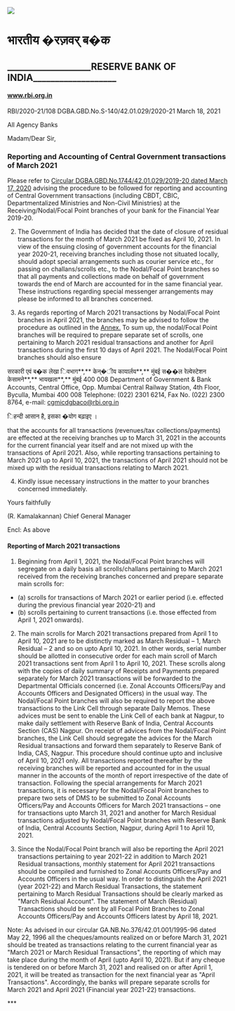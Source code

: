 ![](_page_0_Picture_0.jpeg)

# भारतीय �रज़वर् ब�क

## **\_\_\_\_\_\_\_\_\_\_\_\_\_\_\_\_\_\_\_RESERVE BANK OF INDIA\_\_\_\_\_\_\_\_\_\_\_\_\_\_\_\_\_\_\_**

#### **www.rbi.org.in**

RBI/2020-21/108 DGBA.GBD.No.S-140/42.01.029/2020-21 March 18, 2021

All Agency Banks

Madam/Dear Sir,

### **Reporting and Accounting of Central Government transactions of March 2021**

Please refer to [Circular DGBA.GBD.No.1744/42.01.029/2019-20 dated March 17, 2020](https://rbi.org.in/Scripts/NotificationUser.aspx?Id=11821&Mode=0) advising the procedure to be followed for reporting and accounting of Central Government transactions (including CBDT, CBIC, Departmentalized Ministries and Non-Civil Ministries) at the Receiving/Nodal/Focal Point branches of your bank for the Financial Year 2019-20.

2. The Government of India has decided that the date of closure of residual transactions for the month of March 2021 be fixed as April 10, 2021. In view of the ensuing closing of government accounts for the financial year 2020-21, receiving branches including those not situated locally, should adopt special arrangements such as courier service etc., for passing on challans/scrolls etc., to the Nodal/Focal Point branches so that all payments and collections made on behalf of government towards the end of March are accounted for in the same financial year. These instructions regarding special messenger arrangements may please be informed to all branches concerned.

3. As regards reporting of March 2021 transactions by Nodal/Focal Point branches in April 2021, the branches may be advised to follow the procedure as outlined in the [Annex.](#page-2-0) To sum up, the nodal/Focal Point branches will be required to prepare separate set of scrolls, one pertaining to March 2021 residual transactions and another for April transactions during the first 10 days of April 2021. The Nodal/Focal Point branches should also ensure

सरकारी एवं ब�क लेखा िवभाग**,** केन्�ीय कायार्लय**,** मुंबई स��ल रेल्वेस्टेशन केसामने**,** भायखला**,** मुंबई 400 008 Department of Government & Bank Accounts, Central Office, Opp. Mumbai Central Railway Station, 4th Floor, Byculla, Mumbai 400 008 Telephone: (022) 2301 6214, Fax No. (022) 2300 8764, e-mail: cgmicdgbaco@rbi.org.in

िहन्दी आसान है, इसका �योग बढ़ाइए ।

that the accounts for all transactions (revenues/tax collections/payments) are effected at the receiving branches up to March 31, 2021 in the accounts for the current financial year itself and are not mixed up with the transactions of April 2021. Also, while reporting transactions pertaining to March 2021 up to April 10, 2021, the transactions of April 2021 should not be mixed up with the residual transactions relating to March 2021.

4. Kindly issue necessary instructions in the matter to your branches concerned immediately.

Yours faithfully

(R. Kamalakannan) Chief General Manager

Encl: As above

#### <span id="page-2-0"></span>**Reporting of March 2021 transactions**

1. Beginning from April 1, 2021, the Nodal/Focal Point branches will segregate on a daily basis all scrolls/challans pertaining to March 2021 received from the receiving branches concerned and prepare separate main scrolls for:

- (a) scrolls for transactions of March 2021 or earlier period (i.e. effected during the previous financial year 2020-21) and
- (b) scrolls pertaining to current transactions (i.e. those effected from April 1, 2021 onwards).

2. The main scrolls for March 2021 transactions prepared from April 1 to April 10, 2021 are to be distinctly marked as March Residual – 1, March Residual – 2 and so on upto April 10, 2021. In other words, serial number should be allotted in consecutive order for each main scroll of March 2021 transactions sent from April 1 to April 10, 2021. These scrolls along with the copies of daily summary of Receipts and Payments prepared separately for March 2021 transactions will be forwarded to the Departmental Officials concerned (i.e. Zonal Accounts Officers/Pay and Accounts Officers and Designated Officers) in the usual way. The Nodal/Focal Point branches will also be required to report the above transactions to the Link Cell through separate Daily Memos. These advices must be sent to enable the Link Cell of each bank at Nagpur, to make daily settlement with Reserve Bank of India, Central Accounts Section (CAS) Nagpur. On receipt of advices from the Nodal/Focal Point branches, the Link Cell should segregate the advices for the March Residual transactions and forward them separately to Reserve Bank of India, CAS, Nagpur. This procedure should continue upto and inclusive of April 10, 2021 only. All transactions reported thereafter by the receiving branches will be reported and accounted for in the usual manner in the accounts of the month of report irrespective of the date of transaction. Following the special arrangements for March 2021 transactions, it is necessary for the Nodal/Focal Point branches to prepare two sets of DMS to be submitted to Zonal Accounts Officers/Pay and Accounts Officers for March 2021 transactions – one for transactions upto March 31, 2021 and another for March Residual transactions adjusted by Nodal/Focal Point branches with Reserve Bank of India, Central Accounts Section, Nagpur, during April 1 to April 10, 2021.

3. Since the Nodal/Focal Point branch will also be reporting the April 2021 transactions pertaining to year 2021-22 in addition to March 2021 Residual transactions, monthly statement for April 2021 transactions should be compiled and furnished to Zonal Accounts Officers/Pay and Accounts Officers in the usual way. In order to distinguish the April 2021 (year 2021-22) and March Residual Transactions, the statement pertaining to March Residual Transactions should be clearly marked as "March Residual Account". The statement of March (Residual) Transactions should be sent by all Focal Point Branches to Zonal Accounts Officers/Pay and Accounts Officers latest by April 18, 2021.

Note: As advised in our circular GA.NB.No.376/42.01.001/1995-96 dated May 22, 1996 all the cheques/amounts realized on or before March 31, 2021 should be treated as transactions relating to the current financial year as "March 2021 or March Residual Transactions", the reporting of which may take place during the month of April (upto April 10, 2021). But if any cheque is tendered on or before March 31, 2021 and realised on or after April 1, 2021, it will be treated as transaction for the next financial year as "April Transactions". Accordingly, the banks will prepare separate scrolls for March 2021 and April 2021 (Financial year 2021-22) transactions.

\*\*\*